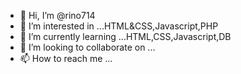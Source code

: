 - 👋 Hi, I’m @rino714
- 👀 I’m interested in ...HTML&CSS,Javascript,PHP
- 🌱 I’m currently learning ...HTML,CSS,Javascript,DB
- 💞️ I’m looking to collaborate on ...
- 📫 How to reach me ...

<!---
rino714/rino714 is a ✨ special ✨ repository because its `README.md` (this file) appears on your GitHub profile.
You can click the Preview link to take a look at your changes.
--->
